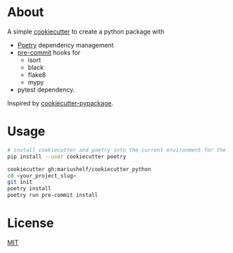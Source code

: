 # About

A simple [cookiecutter](https://github.com/cookiecutter/cookiecutter)
to create a python package with

* [Poetry](https://poetry.eustace.io/) dependency management
* [pre-commit](https://pre-commit.com) hooks for 
  * isort
  * black
  * flake8
  * mypy
* pytest dependency.

Inspired by [cookiecutter-pypackage](https://github.com/audreyr/cookiecutter-pypackage).


# Usage

```bash
# install cookiecutter and poetry into the current environment for the current user
pip install --user cookiecutter poetry

cookiecutter gh:mariushelf/cookiecutter_python
cd <your_project_slug>
git init
poetry install
poetry run pre-commit install
```

# License

[MIT](https://choosealicense.com/licenses/mit/)

